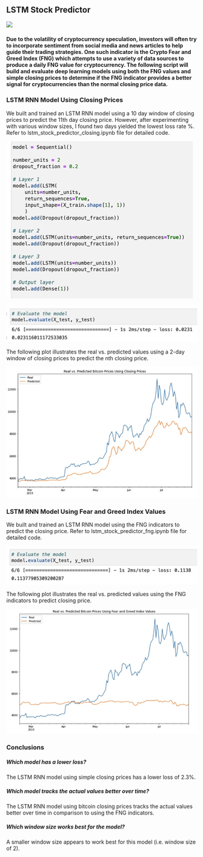 ## LSTM Stock Predictor


![](Images/deep-learning.jpeg)

#### Due to the volatility of cryptocurrency speculation, investors will often try to incorporate sentiment from social media and news articles to help guide their trading strategies. One such indicator is the Crypto Fear and Greed Index (FNG) which attempts to use a variety of data sources to produce a daily FNG value for cryptocurrency. The following script will build and evaluate deep learning models using both the FNG values and simple closing prices to determine if the FNG indicator provides a better signal for cryptocurrencies than the normal closing price data.

### LSTM RNN Model Using Closing Prices

We built and trained an LSTM RNN model using a 10 day window of closing prices to predict the 11th day closing price. However, after experimenting with various window sizes, I found two days yielded the lowest loss rate %.  Refer to lstm_stock_predictor_closing.ipynb file for detailed code.

![](Images/btcmodel.jpeg)

![](Images/btc.jpeg)

The following plot illustrates the real vs. predicted values using a 2-day window of closing prices to predict the nth closing price. 

![](Images/plot1.jpeg)

### LSTM RNN Model Using Fear and Greed Index Values

We built and trained an LSTM RNN model using the FNG indicators to predict the closing price.  Refer to lstm_stock_predictor_fng.ipynb file for detailed code. 

![](Images/fng.jpeg)

The following plot illustrates the real vs. predicted values using the FNG indicators to predict closing price. 

![](Images/plot2.jpeg)

### Conclusions

##### Which model has a lower loss? 
The LSTM RNN model using simple closing prices has a lower loss of 2.3%. 

##### Which model tracks the actual values better over time? 
The LSTM RNN model using bitcoin closing prices tracks the actual values better over time in comparison to using the FNG indicators.

##### Which window size works best for the model? 
A smaller window size appears to work best for this model (i.e. window size of 2). 
